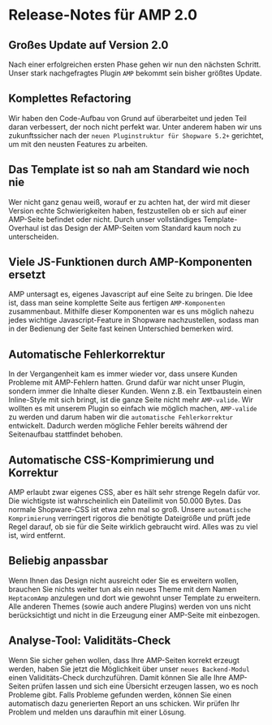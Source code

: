 # Release-Notes für AMP 2.0

## Großes Update auf Version 2.0
Nach einer erfolgreichen ersten Phase gehen wir nun den nächsten Schritt. Unser stark nachgefragtes Plugin `AMP` bekommt sein bisher größtes Update.

## Komplettes Refactoring
Wir haben den Code-Aufbau von Grund auf überarbeitet und jeden Teil daran verbessert, der noch nicht perfekt war. Unter anderem haben wir uns zukunftssicher nach der `neuen Pluginstruktur für Shopware 5.2+` gerichtet, um mit den neusten Features zu arbeiten.

## Das Template ist so nah am Standard wie noch nie
Wer nicht ganz genau weiß, worauf er zu achten hat, der wird mit dieser Version echte Schwierigkeiten haben, festzustellen ob er sich auf einer AMP-Seite befindet oder nicht. Durch unser vollständiges Template-Overhaul ist das Design der AMP-Seiten vom Standard kaum noch zu unterscheiden.

## Viele JS-Funktionen durch AMP-Komponenten ersetzt
AMP untersagt es, eigenes Javascript auf eine Seite zu bringen. Die Idee ist, dass man seine komplette Seite aus fertigen `AMP-Komponenten` zusammenbaut. Mithilfe dieser Komponenten war es uns möglich nahezu jedes wichtige Javascript-Feature in Shopware nachzustellen, sodass man in der Bedienung der Seite fast keinen Unterschied bemerken wird.

## Automatische Fehlerkorrektur
In der Vergangenheit kam es immer wieder vor, dass unsere Kunden Probleme mit AMP-Fehlern hatten. Grund dafür war nicht unser Plugin, sondern immer die Inhalte dieser Kunden. Wenn z.B. ein Textbaustein einen Inline-Style mit sich bringt, ist die ganze Seite nicht mehr `AMP-valide`. Wir wollten es mit unserem Plugin so einfach wie möglich machen, `AMP-valide` zu werden und darum haben wir die `automatische Fehlerkorrektur` entwickelt. Dadurch werden mögliche Fehler bereits während der Seitenaufbau stattfindet behoben.

## Automatische CSS-Komprimierung und Korrektur
AMP erlaubt zwar eigenes CSS, aber es hält sehr strenge Regeln dafür vor. Die wichtigste ist wahrscheinlich ein Dateilimit von 50.000 Bytes. Das normale Shopware-CSS ist etwa zehn mal so groß. Unsere `automatische Komprimierung` verringert rigoros die benötigte Dateigröße und prüft jede Regel darauf, ob sie für die Seite wirklich gebraucht wird. Alles was zu viel ist, wird entfernt.

## Beliebig anpassbar
Wenn Ihnen das Design nicht ausreicht oder Sie es erweitern wollen, brauchen Sie nichts weiter tun als ein neues Theme mit dem Namen `HeptacomAmp` anzulegen und dort wie gewohnt unser Template zu erweitern. Alle anderen Themes (sowie auch andere Plugins) werden von uns nicht berücksichtigt und nicht in die Erzeugung einer AMP-Seite mit einbezogen.

## Analyse-Tool: Validitäts-Check
Wenn Sie sicher gehen wollen, dass Ihre AMP-Seiten korrekt erzeugt werden, haben Sie jetzt die Möglichkeit über unser `neues Backend-Modul` einen Validitäts-Check durchzuführen. Damit können Sie alle Ihre AMP-Seiten prüfen lassen und sich eine Übersicht erzeugen lassen, wo es noch Probleme gibt. Falls Probleme gefunden werden, können Sie einen automatisch dazu generierten Report an uns schicken. Wir prüfen Ihr Problem und melden uns daraufhin mit einer Lösung.
